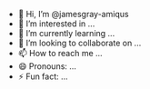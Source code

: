 - 👋 Hi, I’m @jamesgray-amiqus
- 👀 I’m interested in ...
- 🌱 I’m currently learning ...
- 💞️ I’m looking to collaborate on ...
- 📫 How to reach me ...
- 😄 Pronouns: ...
- ⚡ Fun fact: ...

<!---
jamesgray-amiqus/jamesgray-amiqus is a ✨ special ✨ repository because its `README.md` (this file) appears on your GitHub profile.
You can click the Preview link to take a look at your changes.
--->
